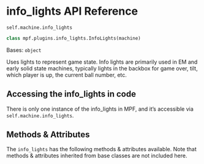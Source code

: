 # info_lights API Reference

`self.machine.info_lights`

``` python
class mpf.plugins.info_lights.InfoLights(machine)
```

Bases: `object`

Uses lights to represent game state. Info lights are primarily used in EM and early solid state machines, typically lights in the backbox for game over, tilt, which player is up, the current ball number, etc.

## Accessing the info_lights in code

There is only one instance of the info_lights in MPF, and it’s accessible via `self.machine.info_lights`.

## Methods & Attributes

The `info_lights` has the following methods & attributes available. Note that methods & attributes inherited from base classes are not included here.
